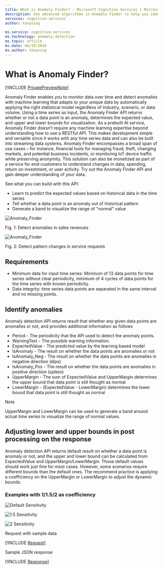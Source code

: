 ```yaml
--- 
title: What is Anomaly Finder? - Microsoft Cognitive Services | Microsoft Docs 
description: Use advanced algorithms in Anomaly Finder to help you identify anomalies in time series data and return information in Microsoft Cognitive Services. 
services: cognitive-services 
author: tonyxing
 
ms.service: cognitive-services 
ms.technology: anomaly-detection 
ms.topic: article
ms.date: 04/19/2018 
ms.author: tonyxing
--- 
```


# What is Anomaly Finder?

[!INCLUDE [PrivatePreviewNote](../../../../includes/cognitive-services-anomaly-finder-private-preview-note.md)]

Anomaly Finder enables you to monitor data over time and detect anomalies with machine learning that adapts to your unique data by automatically applying the right statistical model regardless of industry, scenario, or data volume. Using a time series as input, the Anomaly Finder API returns whether or not a data point is an anomaly, determines the expected value, and upper and lower bounds for visualization. 
As a prebuilt AI service, Anomaly Finder doesn’t require any machine learning expertise beyond understanding how to use a RESTful API. This makes development simple and versatile since it works with any time series data and can also be built into streaming data systems. Anomaly Finder encompasses a broad span of use cases – for instance, financial tools for managing fraud, theft, changing markets, and potential business incidents, or monitoring IoT device traffic while preserving anonymity. This solution can also be monetized as part of a service for end-customers to understand changes in data, spending, return on investment, or user activity.
Try out the Anomaly Finder API and gain deeper understanding of your data. 

See what you can build with this API:

* Learn to predict the expected values based on historical data in the time series
* Tell whether a data point is an anomaly out of historical pattern
* Generate a band to visualize the range of "normal" value

![Anomaly_Finder](./media/anomaly_detection1.png) 

Fig. 1: Detect anomalies in sales revenues

![Anomaly_Finder](./media/anomaly_detection2.png)

Fig. 2: Detect pattern changes in service requests

## Requirements

- Minimum data for input time series: Minimum of 13 data points for time series without clear periodicity, minimum of 4 cycles of data points for the time series with known periodicity. 
- Data integrity: time series data points are separated in the same interval and no missing points. 

## Identify anomalies

Anomaly detection API returns result that whether any given data points are anomalies or not, and provides additional information as follows
* Period - The periodicity that the API used to detect the anomaly points.
* WarningText - The possible warning information.
* ExpectedValue - The predicted value by the learning based model
* IsAnomaly - The result on whether the data points are anomalies or not
* IsAnomaly_Neg - The result on whether the data points are anomalies in negative direction (dips)
* IsAnomaly_Pos - The result on whether the data points are anomalies in positive direction (spikes)
* UpperMargin - The sum of ExpectedValue and UpperMargin determines the upper bound that data point is still thought as normal
* LowerMargin - (ExpectedValue - LowerMargin) determines the lower bound that data point is still thought as normal

> [!Note]
> UpperMargin and LowerMargin can be used to generate a band around actual time series to visualize the range of normal values. 

## Adjusting lower and upper bounds in post processing on the response

Anomaly detection API returns default result on whether a data point is anomaly or not, and the upper and lower bound can be calculated from ExpectedValue and UpperMargin/LowerMargin. Those default values should work just fine for most cases. However, some scenarios require different bounds than the default ones. The recommend practice is applying a coefficiency on the UpperMargin or LowerMargin to adjust the dynamic bounds.

### Examples with 1/1.5/2 as coefficiency

![Default Sensitivity](./media/sensitivity_1.png)

![1.5 Sensitivity](./media/sensitivity_1.5.png)

![2 Sensitivity](./media/sensitivity_2.png)

Request with sample data

[!INCLUDE [Request](./includes/request.md)]

Sample JSON response

[!INCLUDE [Response](./includes/response.md)]
